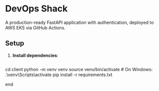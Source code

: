 # DevOps Shack

A production-ready FastAPI application with authentication, deployed to AWS EKS via GitHub Actions.

## Setup

1. **Install dependencies**:
   ```bash
 cd client
   python -m venv venv
   source venv/bin/activate  # On Windows: .\venv\Scripts\activate
   pip install -r requirements.txt

   end
